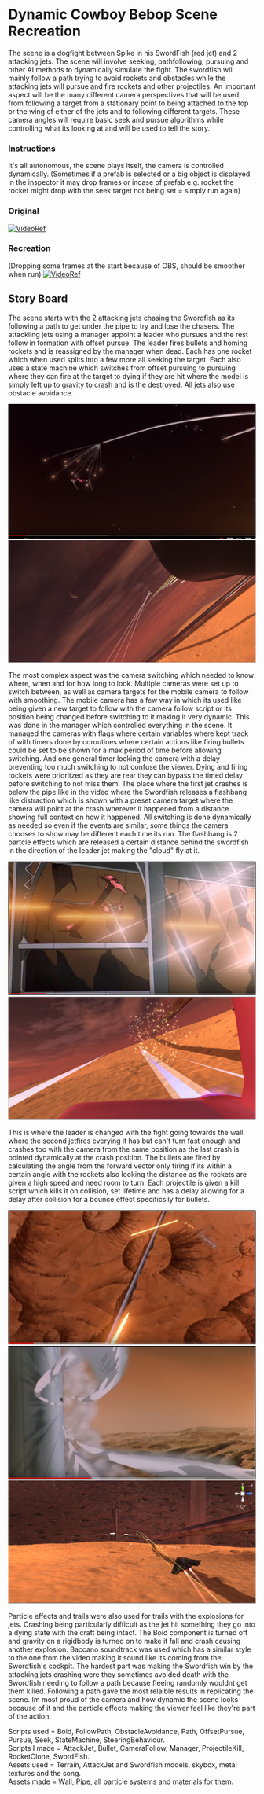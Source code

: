 # Dynamic Cowboy Bebop Scene Recreation 

The scene is a dogfight between Spike in his SwordFish (red jet) and 2 attacking jets.
The scene will involve seeking, pathfollowing, pursuing and other AI methods to dynamically 
simulate the fight. The swordfish will mainly follow a path trying to avoid rockets and obstacles
while the attacking jets will pursue and fire rockets and other projectiles. An important aspect will be the many
different camera perspectives that will be used from following a target from a stationary point
to being attached to the top or the wing of either of the jets and to following different targets. 
These camera angles will require basic seek and pursue algorithms while controlling what its looking at and will be used to tell the story. 

### Instructions

It's all autonomous, the scene plays itself, the camera is controlled dynamically. (Sometimes if a prefab is selected or a big object is displayed in the inspector it may drop frames or incase of prefab e.g. rocket the rocket might drop with the seek target not being set = simply run again)

### Original
[![VideoRef](https://img.youtube.com/vi/N-nRnddi7Q8/0.jpg)](https://www.youtube.com/watch?v=N-nRnddi7Q8)

### Recreation
(Dropping some frames at the start because of OBS, should be smoother when run)
[![VideoRef](https://img.youtube.com/vi/iBngqs_3u_4/0.jpg)](https://www.youtube.com/watch?v=iBngqs_3u_4)

## Story Board

The scene starts with the 2 attacking jets chasing the Swordfish as its following a path to get under the pipe to try and lose the chasers. The attackiing jets using a manager appoint a leader who pursues and the rest follow in formation with offset pursue. The leader fires bullets and homing rockets and is reassigned by the manager when dead.
Each has one rocket which when used splits into a few more all seeking the target. Each also uses a state machine which switches from offset pursuing to pursuing where they can fire at the target to dying if they are hit where the model is simply left up to gravity to crash and is the destroyed. All jets also use obstacle avoidance.

![ref5](https://github.com/Marcin7373/AI_Assignment/blob/master/StoryBoard/ref5.PNG?raw=true)
![fin1](https://github.com/Marcin7373/AI_Assignment/blob/master/StoryBoard/fin1.PNG?raw=true)  

The most complex aspect was the camera switching which needed to know where, when and for how long to look.
Multiple cameras were set up to switch between, as well as camera targets for the mobile camera to follow with smoothing. The mobile camera has a few way in which its used like being given a new target to follow with the camera follow script or its position being changed before switching to it making it very dynamic. This was done in the manager which controlled everything in the scene. It managed the cameras with flags where certain variables where kept track of with timers done by coroutines where certain actions like firing bullets could be set to be shown for a max period of time before allowing switching. And one general timer locking the camera with a delay preventing too much switching to not confuse the viewer. Dying and firing rockets were prioritzed as they are rear they can bypass the timed delay before switching to not miss them. The place where the first jet crashes is below the pipe like in the video where the Swordfish releases a flashbang like distraction which is shown with a preset camera target where the camera will point at the crash wherever it happened from a distance showing full context on how it happened. All switching is done dynamically as needed so even if the events are similar, some things the camera chooses to show may be different each time its run. The flashbang is 2 partcle effects which are released a certain distance behind the swordfish in the direction of the leader jet making the "cloud" fly at it.

![ref9](https://github.com/Marcin7373/AI_Assignment/blob/master/StoryBoard/ref9.PNG?raw=true)
![fin2](https://github.com/Marcin7373/AI_Assignment/blob/master/StoryBoard/fin2.PNG?raw=true) 

This is where the leader is changed with the fight going towards the wall where the second jetfires everying it has but can't turn fast enough and crashes too with the camera from the same position as the last crash is pointed dynamically at the crash position. The bullets are fired by calculating the angle from the forward vector only firing if its within a certain angle with the rockets also looking the distance as the rockets are given a high speed and need room to turn. Each projectile is given a kill script which kills it on collision, set lifetime and has a delay allowing for a delay after collision for a bounce effect specificslly for bullets.

![ref7](https://github.com/Marcin7373/AI_Assignment/blob/master/StoryBoard/ref7.PNG?raw=true)
![ref15](https://github.com/Marcin7373/AI_Assignment/blob/master/StoryBoard/ref15.PNG?raw=true)
![fin3](https://github.com/Marcin7373/AI_Assignment/blob/master/StoryBoard/fin3.PNG?raw=true) 

Particle effects and trails were also used for trails with the explosions for jets. Crashing being particularly difficult as the jet hit something they go into a dying state with the craft being intact. The Boid component is turned off and gravity on a rigidbody is turned on to make it fall and crash causing another explosion. Baccano soundtrack was used which has a similar style to the one from the video making it sound like its coming from the Swordfish's cockpit. The hardest part was making the Swordfish win by the attacking jets crashing were they sometimes avoided death with the Swordfish needing to follow a path because fleeing randomly wouldnt get them killed. Following a path gave the most relaible results in replicating the scene. Im most proud of the camera and how dynamic the scene looks because of it and the particle effects making the viewer feel like they're part of the action.

Scripts used = Boid, FollowPath, ObstacleAvoidance, Path, OffsetPursue, Pursue, Seek, StateMachine, SteeringBehaviour.   
Scripts I made = AttackJet, Bullet, CameraFollow, Manager, ProjectileKill, RocketClone, SwordFish.  
Assets used = Terrain, AttackJet and Swordfish models, skybox, metal textures and the song.  
Assets made = Wall, Pipe, all particle systems and materials for them.  
